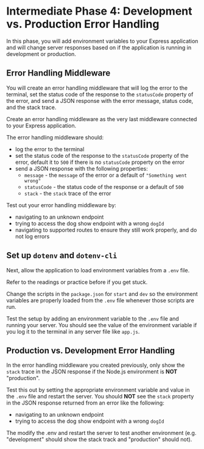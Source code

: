 # Intermediate Phase 4: Development vs. Production Error Handling

In this phase, you will add environment variables to your Express application
and will change server responses based on if the application is running in
development or production.

## Error Handling Middleware

You will create an error handling middleware that will log the error to the
terminal, set the status code of the response to the `statusCode` property of
the error, and send a JSON response with the error message, status code, and the
stack trace.

Create an error handling middleware as the very last middleware connected to
your Express application.

The error handling middleware should:

- log the error to the terminal
- set the status code of the response to the `statusCode` property of the error,
  default it to `500` if there is no `statusCode` property on the error
- send a JSON response with the following properties:
  - `message` - the `message` of the error or a default of
    `"Something went wrong"`
  - `statusCode` - the status code of the response or a default of `500`
  - `stack` - the `stack` trace of the error

Test out your error handling middleware by:

- navigating to an unknown endpoint
- trying to access the dog show endpoint with a wrong `dogId`
- navigating to supported routes to ensure they still work properly, and do not
  log errors

## Set up `dotenv` and `dotenv-cli`

Next, allow the application to load environment variables from a `.env` file.

Refer to the readings or practice before if you get stuck.

Change the scripts in the `package.json` for `start` and `dev` so the
environment variables are properly loaded from the `.env` file whenever those
scripts are run.

Test the setup by adding an environment variable to the `.env` file and running
your server. You should see the value of the environment variable if you log it
to the terminal in any server file like `app.js`.

## Production vs. Development Error Handling

In the error handling middleware you created previously, only show the `stack`
trace in the JSON response if the Node.js environment is **NOT** "production".

Test this out by setting the appropriate environment variable and value in the
`.env` file and restart the server. You should **NOT** see the `stack` property
in the JSON response returned from an error like the following:

- navigating to an unknown endpoint
- trying to access the dog show endpoint with a wrong `dogId`

The modify the .env and restart the server to test another environment (e.g.
"development" should show the stack track and "production" should not).